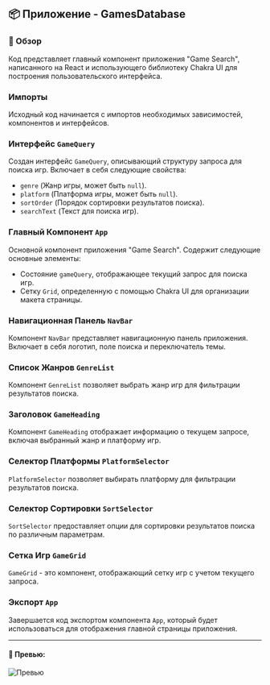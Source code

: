 ## 📦 Приложение - GamesDatabase

### 🚀 Обзор
Код представляет главный компонент приложения "Game Search", написанного на React и использующего библиотеку Chakra UI для построения пользовательского интерфейса.

### Импорты

Исходный код начинается с импортов необходимых зависимостей, компонентов и интерфейсов.

### Интерфейс `GameQuery`

Создан интерфейс `GameQuery`, описывающий структуру запроса для поиска игр. Включает в себя следующие свойства:

- `genre` (Жанр игры, может быть `null`).
- `platform` (Платформа игры, может быть `null`).
- `sortOrder` (Порядок сортировки результатов поиска).
- `searchText` (Текст для поиска игр).

### Главный Компонент `App`

Основной компонент приложения "Game Search". Содержит следующие основные элементы:

- Состояние `gameQuery`, отображающее текущий запрос для поиска игр.
- Сетку `Grid`, определенную с помощью Chakra UI для организации макета страницы.

### Навигационная Панель `NavBar`

Компонент `NavBar` представляет навигационную панель приложения. Включает в себя логотип, поле поиска и переключатель темы.

### Список Жанров `GenreList`

Компонент `GenreList` позволяет выбрать жанр игр для фильтрации результатов поиска.

### Заголовок `GameHeading`

Компонент `GameHeading` отображает информацию о текущем запросе, включая выбранный жанр и платформу игр.

### Селектор Платформы `PlatformSelector`

`PlatformSelector` позволяет выбирать платформу для фильтрации результатов поиска.

### Селектор Сортировки `SortSelector`

`SortSelector` предоставляет опции для сортировки результатов поиска по различным параметрам.

### Сетка Игр `GameGrid`

`GameGrid` - это компонент, отображающий сетку игр с учетом текущего запроса.

### Экспорт `App`

Завершается код экспортом компонента `App`, который будет использоваться для отображения главной страницы приложения.



---
#### 🌄 Превью:
![Превью](public/images/preview.jpg)

